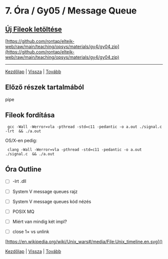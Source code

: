 # 7. Óra / Gy05 / Message Queue

## [Új Fileok letöltése](https://github.com/rontap/elteik-web/raw/main/teaching/opsys/materials/gy4/gy04.zip)

[https://github.com/rontap/elteik-web/raw/main/teaching/opsys/materials/gy4/gy04.zip](https://github.com/rontap/elteik-web/raw/main/teaching/opsys/materials/gy4/gy04.zip)

---
[Kezdőlap](index.md)
|
[Vissza](gy5.md)
|
[Tovább](gy7.md)

## Előző részek tartalmából

pipe

## Fileok fordítása

```shell
 gcc -Wall -Werror=vla -pthread -std=c11 -pedantic -o a.out ./signal.c -lrt  && ./a.out 
```

OS/X-en pedig:

```shell
 clang -Wall -Werror=vla -pthread -std=c11 -pedantic -o a.out ./signal.c  && ./a.out 
```

## Óra Outline

- [ ] -lrt .dll
- [ ] System V message queues rajz
- [ ] System V message queues kód nézés
- [ ] POSIX MQ
- [ ] Miért van mindig két impl?
- [ ] close 1× vs unlink



[https://en.wikipedia.org/wiki/Unix_wars#/media/File:Unix_timeline.en.svg]()

[Kezdőlap](index.md)
|
[Vissza](gy5.md)
|
[Tovább](gy7.md)
